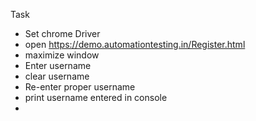 Task
- Set chrome Driver
- open https://demo.automationtesting.in/Register.html
- maximize window
- Enter username 
- clear username
- Re-enter proper username
- print username entered in console
- 
